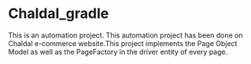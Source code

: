 # Chaldal_gradle
This is an automation project. This automation project has been done on Chaldal e-commerce website.This project implements the Page Object Model as well as the PageFactory in the driver entity of every page.
